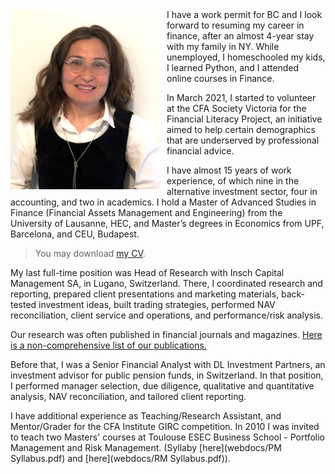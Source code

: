 <img src="img/P_lowres1.png" width=240px; style="float: left;margin-right: 10px"/>
I have a work permit for BC and I look forward to resuming my career in finance, after an almost 4-year stay with my family in NY. While unemployed, I homeschooled my kids, I learned Python, and I attended online courses in Finance. 

In March 2021, I started to volunteer at the CFA Society Victoria for the Financial Literacy Project, an initiative aimed to help certain demographics that are underserved by professional financial advice.  

I have almost 15 years of work experience, of which nine in the alternative investment sector, four in accounting, and two in academics. I hold a Master of Advanced Studies in Finance (Financial Assets Management and Engineering) from the University of Lausanne, HEC, and Master’s degrees in Economics from UPF, Barcelona, and CEU, Budapest. 

> You may download [my CV](webdocs/CV.pdf).

My last full-time position was Head of Research with Insch Capital Management SA, in Lugano, Switzerland. There, I coordinated research and reporting, prepared client presentations and marketing materials, back-tested investment ideas, built trading strategies, performed NAV reconciliation, client service and operations, and performance/risk analysis.

Our research was often published in financial journals and magazines. [Here is a non-comprehensive list of our publications.](research0.md)  

Before that, I was a Senior Financial Analyst with  DL Investment Partners, an investment advisor for public pension funds, in Switzerland. In that position, I performed manager selection, due diligence, qualitative and quantitative analysis, NAV reconciliation, and tailored client reporting. 

I have additional experience as Teaching/Research Assistant, and Mentor/Grader for the CFA Institute GIRC competition. In 2010 I was invited to teach two Masters' courses at Toulouse ESEC Business School - Portfolio Management and Risk Management.
(Syllaby [here](webdocs/PM Syllabus.pdf) and [here](webdocs/RM Syllabus.pdf)).
